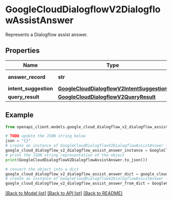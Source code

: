 # GoogleCloudDialogflowV2DialogflowAssistAnswer

Represents a Dialogflow assist answer.

## Properties

Name | Type | Description | Notes
------------ | ------------- | ------------- | -------------
**answer_record** | **str** | The name of answer record, in the format of \&quot;projects//locations//answerRecords/\&quot; | [optional] 
**intent_suggestion** | [**GoogleCloudDialogflowV2IntentSuggestion**](GoogleCloudDialogflowV2IntentSuggestion.md) |  | [optional] 
**query_result** | [**GoogleCloudDialogflowV2QueryResult**](GoogleCloudDialogflowV2QueryResult.md) |  | [optional] 

## Example

```python
from openapi_client.models.google_cloud_dialogflow_v2_dialogflow_assist_answer import GoogleCloudDialogflowV2DialogflowAssistAnswer

# TODO update the JSON string below
json = "{}"
# create an instance of GoogleCloudDialogflowV2DialogflowAssistAnswer from a JSON string
google_cloud_dialogflow_v2_dialogflow_assist_answer_instance = GoogleCloudDialogflowV2DialogflowAssistAnswer.from_json(json)
# print the JSON string representation of the object
print(GoogleCloudDialogflowV2DialogflowAssistAnswer.to_json())

# convert the object into a dict
google_cloud_dialogflow_v2_dialogflow_assist_answer_dict = google_cloud_dialogflow_v2_dialogflow_assist_answer_instance.to_dict()
# create an instance of GoogleCloudDialogflowV2DialogflowAssistAnswer from a dict
google_cloud_dialogflow_v2_dialogflow_assist_answer_from_dict = GoogleCloudDialogflowV2DialogflowAssistAnswer.from_dict(google_cloud_dialogflow_v2_dialogflow_assist_answer_dict)
```
[[Back to Model list]](../README.md#documentation-for-models) [[Back to API list]](../README.md#documentation-for-api-endpoints) [[Back to README]](../README.md)


